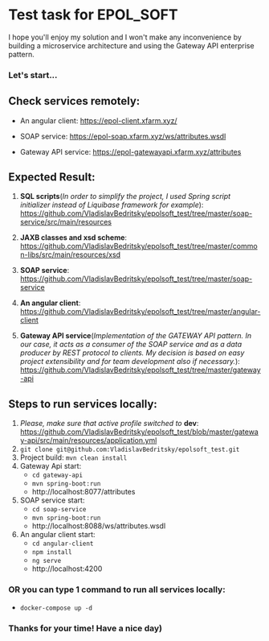 # Test task for EPOL_SOFT

I hope you'll enjoy my solution and I won't make any inconvenience by building a microservice architecture and using the Gateway API enterprise pattern.

### Let's start...

## Check services remotely:
  * An angular client: https://epol-client.xfarm.xyz/
  
  * SOAP service: https://epol-soap.xfarm.xyz/ws/attributes.wsdl
  
  * Gateway API service: https://epol-gatewayapi.xfarm.xyz/attributes

## Expected Result:

1) **SQL scripts**(_In order to simplify the project, I used Spring script initializer instead of Liquibase framework for example_): 
        https://github.com/VladislavBedritsky/epolsoft_test/tree/master/soap-service/src/main/resources

2) **JAXB classes and xsd scheme**:
        https://github.com/VladislavBedritsky/epolsoft_test/tree/master/common-libs/src/main/resources/xsd       
               
3) **SOAP service**: 
        https://github.com/VladislavBedritsky/epolsoft_test/tree/master/soap-service 
        
4) **An angular client**:
        https://github.com/VladislavBedritsky/epolsoft_test/tree/master/angular-client
        
5) **Gateway API service**(_Implementation of the GATEWAY API pattern. In our case, it acts as a consumer of the SOAP service and as a data producer by REST protocol to clients. My decision is based on easy project extensibility and for team development also if necessary._):
        https://github.com/VladislavBedritsky/epolsoft_test/tree/master/gateway-api
        
## Steps to run services locally:
    
1) _Please, make sure that active profile switched to_ **dev**:
    https://github.com/VladislavBedritsky/epolsoft_test/blob/master/gateway-api/src/main/resources/application.yml
2) `git clone git@github.com:VladislavBedritsky/epolsoft_test.git`
3) Project build: 
    `mvn clean install`
4) Gateway Api start:
    * `cd gateway-api`
    * `mvn spring-boot:run`
    * http://localhost:8077/attributes
5) SOAP service start:
    * `cd soap-service`
    * `mvn spring-boot:run`
    * http://localhost:8088/ws/attributes.wsdl
6) An angular client start:
    * `cd angular-client`
    * `npm install`
    * `ng serve`     
    * http://localhost:4200
    
 ### OR you can type 1 command to run all services locally:
 * `docker-compose up -d`       
 
 ### Thanks for your time! Have a nice day)
         

